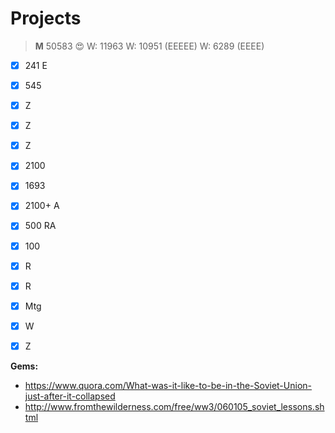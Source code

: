 Projects
========



>**M** 50583 :heart_eyes:
>W: 11963
>W: 10951 (EEEEE)
>W: 6289 (EEEE)

- [x] 241 E
- [x] 545
- [x] Z
- [x] Z
- [x] Z
- [x] 2100
- [x] 1693
- [x] 2100+ A
- [x] 500 RA
- [x] 100
- [x] R
- [x] R
- [x] Mtg
- [x] W
- [x] Z


**Gems:**

-  https://www.quora.com/What-was-it-like-to-be-in-the-Soviet-Union-just-after-it-collapsed
-  http://www.fromthewilderness.com/free/ww3/060105_soviet_lessons.shtml
